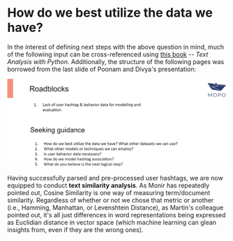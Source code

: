 How do we best utilize the data we have?
=======================

In the interest of defining next steps with the above question in mind, much of the following input can be cross-referenced using [this book](https://drive.google.com/file/d/15Na-_a1V1D9EvZkDkoxZY3KUkFcC6_nS/view?usp=sharing) -- *Text Analysis with Python*. Additionally, the structure of the following pages was borrowed from the last slide of Poonam and Divya's presentation:

![](./_build/html/_images/Capture.PNG)

Having successfully parsed and pre-processed user hashtags, we are now equipped to conduct **text similarity analysis**. As Monir has repeatedly pointed out, Cosine Similarity is one way of measuring term/document similarity. Regardless of whether or not we chose that metric or another (i.e., Hamming, Manhattan, or Levenshtein Distance), as Martin's colleague pointed out, it's all just differences in word representations being expressed as Euclidian distance in vector space (which machine learning can glean insights from, even if they are the wrong ones).
